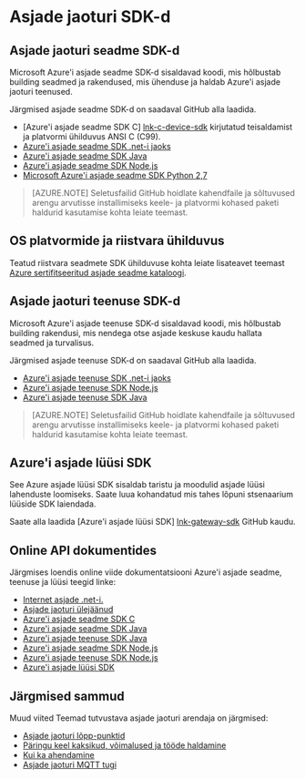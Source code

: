 <properties
 pageTitle="Arendaja juhend - asjade jaoturi SDK-d | Microsoft Azure'i"
 description="Azure'i asjade jaoturi arendaja juhend - ja lingid on erinevad Azure'i asjade jaoturi seade ja SDK-d kohta."
 services="iot-hub"
 documentationCenter=""
 authors="dominicbetts"
 manager="timlt"
 editor=""/>

<tags
 ms.service="iot-hub"
 ms.devlang="multiple"
 ms.topic="article"
 ms.tgt_pltfrm="na"
 ms.workload="na"
 ms.date="09/30/2016"
 ms.author="dobett"/>

# <a name="iot-hub-sdks"></a>Asjade jaoturi SDK-d

## <a name="iot-hub-device-sdks"></a>Asjade jaoturi seadme SDK-d

Microsoft Azure'i asjade seadme SDK-d sisaldavad koodi, mis hõlbustab building seadmed ja rakendused, mis ühenduse ja haldab Azure'i asjade jaoturi teenused.

Järgmised asjade seadme SDK-d on saadaval GitHub alla laadida.

- [Azure'i asjade seadme SDK C] [ lnk-c-device-sdk] kirjutatud teisaldamist ja platvormi ühilduvus ANSI C (C99).
- [Azure'i asjade seadme SDK .net-i jaoks][lnk-dotnet-device-sdk]
- [Azure'i asjade seadme SDK Java][lnk-java-device-sdk]
- [Azure'i asjade seadme SDK Node.js][lnk-node-device-sdk]
- [Microsoft Azure'i asjade seadme SDK Python 2,7][lnk-python-device-sdk]

> [AZURE.NOTE] Seletusfailid GitHub hoidlate kahendfaile ja sõltuvused arengu arvutisse installimiseks keele- ja platvormi kohased paketi haldurid kasutamise kohta leiate teemast.

## <a name="os-platforms-and-hardware-compatibility"></a>OS platvormide ja riistvara ühilduvus

Teatud riistvara seadmete SDK ühilduvuse kohta leiate lisateavet teemast [Azure sertifitseeritud asjade seadme kataloogi][lnk-certified].

## <a name="iot-hub-service-sdks"></a>Asjade jaoturi teenuse SDK-d

Microsoft Azure'i asjade teenuse SDK-d sisaldavad koodi, mis hõlbustab building rakendusi, mis nendega otse asjade keskuse kaudu hallata seadmed ja turvalisus.

Järgmised asjade teenuse SDK-d on saadaval GitHub alla laadida.

- [Azure'i asjade teenuse SDK .net-i jaoks][lnk-dotnet-service-sdk]
- [Azure'i asjade teenuse SDK Node.js][lnk-node-service-sdk]
- [Azure'i asjade teenuse SDK Java][lnk-java-service-sdk]

> [AZURE.NOTE] Seletusfailid GitHub hoidlate kahendfaile ja sõltuvused arengu arvutisse installimiseks keele- ja platvormi kohased paketi haldurid kasutamise kohta leiate teemast.

## <a name="azure-iot-gateway-sdk"></a>Azure'i asjade lüüsi SDK

See Azure asjade lüüsi SDK sisaldab taristu ja moodulid asjade lüüsi lahenduste loomiseks. Saate luua kohandatud mis tahes lõpuni stsenaarium lüüside SDK laiendada.

Saate alla laadida [Azure'i asjade lüüsi SDK] [ lnk-gateway-sdk] GitHub kaudu.

## <a name="online-api-reference-documentation"></a>Online API dokumentides

Järgmises loendis online viide dokumentatsiooni Azure'i asjade seadme, teenuse ja lüüsi teegid linke:

- [Internet asjade .net-i.][lnk-dotnet-ref]
- [Asjade jaoturi ülejäänud][lnk-rest-ref]
- [Azure'i asjade seadme SDK C][lnk-c-ref]
- [Azure'i asjade seadme SDK Java][lnk-java-ref]
- [Azure'i asjade teenuse SDK Java][lnk-java-service-ref]
- [Azure'i asjade seadme SDK Node.js][lnk-node-ref]
- [Azure'i asjade teenuse SDK Node.js][lnk-node-service-ref]
- [Azure'i asjade lüüsi SDK][lnk-gateway-ref]

## <a name="next-steps"></a>Järgmised sammud

Muud viited Teemad tutvustava asjade jaoturi arendaja on järgmised:

- [Asjade jaoturi lõpp-punktid][lnk-devguide-endpoints]
- [Päringu keel kaksikud, võimalused ja tööde haldamine][lnk-devguide-query]
- [Kui ka ahendamine][lnk-devguide-quotas]
- [Asjade jaoturi MQTT tugi][lnk-devguide-mqtt]

<!-- Links and images -->

[lnk-c-device-sdk]: https://github.com/Azure/azure-iot-sdks/blob/master/c/readme.md
[lnk-dotnet-device-sdk]: https://github.com/Azure/azure-iot-sdks/blob/master/csharp/device/readme.md
[lnk-java-device-sdk]: https://github.com/Azure/azure-iot-sdks/blob/master/java/device/readme.md
[lnk-dotnet-service-sdk]: https://github.com/Azure/azure-iot-sdks/blob/master/csharp/service/README.md
[lnk-java-service-sdk]: https://github.com/Azure/azure-iot-sdks/blob/master/java/service/readme.md
[lnk-node-device-sdk]: https://github.com/Azure/azure-iot-sdks/blob/master/node/device/readme.md
[lnk-node-service-sdk]: https://github.com/Azure/azure-iot-sdks/blob/master/node/service/README.md
[lnk-python-device-sdk]: https://github.com/Azure/azure-iot-sdks/blob/master/python/device/readme.md
[lnk-certified]: https://catalog.azureiotsuite.com/
[lnk-gateway-sdk]: https://github.com/Azure/azure-iot-gateway-sdk/blob/master/README.md

[lnk-dotnet-ref]: https://msdn.microsoft.com/library/mt488521.aspx
[lnk-c-ref]: http://azure.github.io/azure-iot-sdks/c/api_reference/index.html
[lnk-java-ref]: http://azure.github.io/azure-iot-sdks/java/device/api_reference/index.html
[lnk-node-ref]: http://azure.github.io/azure-iot-sdks/node/api_reference/azure-iot-device/1.0.15/index.html
[lnk-rest-ref]: https://msdn.microsoft.com/library/mt548492.aspx
[lnk-java-service-ref]: http://azure.github.io/azure-iot-sdks/java/service/api_reference/index.html
[lnk-node-service-ref]: http://azure.github.io/azure-iot-sdks/node/api_reference/azure-iothub/1.0.17/index.html
[lnk-gateway-ref]: http://azure.github.io/azure-iot-gateway-sdk/api_reference/c/html/

[lnk-devguide-endpoints]: iot-hub-devguide-endpoints.md
[lnk-devguide-quotas]: iot-hub-devguide-quotas-throttling.md
[lnk-devguide-query]: iot-hub-devguide-query-language.md
[lnk-devguide-mqtt]: iot-hub-mqtt-support.md